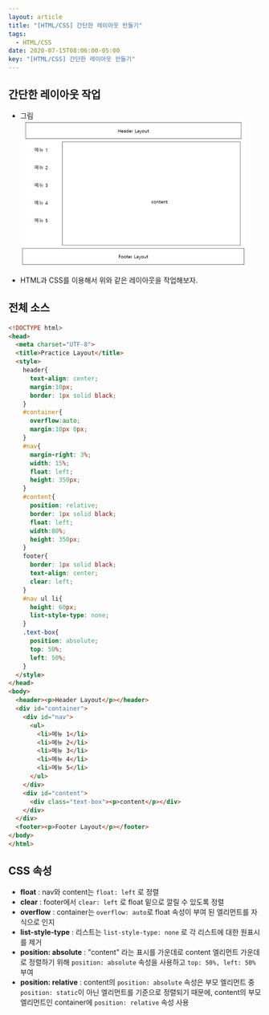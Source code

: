 ```yaml
---
layout: article
title: "[HTML/CSS] 간단한 레이아웃 만들기"
tags:
  - HTML/CSS
date: 2020-07-15T08:06:00-05:00
key: "[HTML/CSS] 간단한 레이아웃 만들기"
---
```


## 간단한 레이아웃 작업

<!--more-->

- 그림<br>![](/assets/images/200715-1.png)

- HTML과 CSS를 이용해서 위와 같은 레이아웃을 작업해보자.

## 전체 소스

```html
<!DOCTYPE html>
<head>
  <meta charset="UTF-8">
  <title>Practice Layout</title>
  <style>
    header{
      text-align: center;
      margin:10px;
      border: 1px solid black;
    }
    #container{
      overflow:auto;
      margin:10px 0px;
    }
    #nav{
      margin-right: 3%;
      width: 15%;
      float: left;
      height: 350px;
    }
    #content{
      position: relative;
      border: 1px solid black;
      float: left;
      width:80%;
      height: 350px;
    }
    footer{
      border: 1px solid black;
      text-align: center;
      clear: left;
    }
    #nav ul li{
      height: 60px;
      list-style-type: none;
    }
    .text-box{
      position: absolute;
      top: 50%;
      left: 50%;
    }
  </style>
</head>
<body>
  <header><p>Header Layout</p></header>
  <div id="container">
    <div id="nav">
      <ul>
        <li>메뉴 1</li>
        <li>메뉴 2</li>
        <li>메뉴 3</li>
        <li>메뉴 4</li>
        <li>메뉴 5</li>
      </ul>
    </div>
    <div id="content">
      <div class="text-box"><p>content</p></div>
    </div>
  </div>
  <footer><p>Footer Layout</p></footer>
</body>
</html>
```

## CSS 속성

- **float** : nav와 content는 `float: left` 로 정렬
- **clear** : footer에서 `clear: left` 로 float 밑으로 깔릴 수 있도록 정렬
- **overflow** : container는 `overflow: auto`로 float 속성이 부여 된 엘리먼트를 자식으로 인지
- **list-style-type** : 리스트는 `list-style-type: none` 로 각 리스트에 대한 원표시를 제거
- **position: absolute** : "content" 라는 표시를 가운데로 content 엘리먼트 가운데로 정렬하기 위해 `position: absolute` 속성을 사용하고 `top: 50%, left: 50%` 부여
- **position: relative** : content의 `position: absolute` 속성은 부모 엘리먼트 중 `position: static`이 아닌 엘리먼트를 기준으로 정렬되기 때문에, content의 부모 엘리먼트인 container에 `position: relative` 속성 사용
